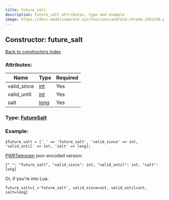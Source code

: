 ```yaml
---
title: future_salt
description: future_salt attributes, type and example
image: https://docs.madelineproto.xyz/favicons/android-chrome-256x256.png
---
```

## Constructor: future\_salt  
[Back to constructors index](index.md)



### Attributes:

| Name     |    Type       | Required |
|----------|---------------|----------|
|valid\_since|[int](../types/int.md) | Yes|
|valid\_until|[int](../types/int.md) | Yes|
|salt|[long](../types/long.md) | Yes|



### Type: [FutureSalt](../types/FutureSalt.md)


### Example:

```
$future_salt = ['_' => 'future_salt', 'valid_since' => int, 'valid_until' => int, 'salt' => long];
```  

[PWRTelegram](https://pwrtelegram.xyz) json-encoded version:

```
{"_": "future_salt", "valid_since": int, "valid_until": int, "salt": long}
```


Or, if you're into Lua:  


```
future_salt={_='future_salt', valid_since=int, valid_until=int, salt=long}

```


